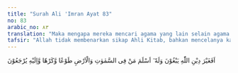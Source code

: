 ```yaml
---
title: "Surah Ali 'Imran Ayat 83"
no: 83
arabic_no: ٨٣
translation: "Maka mengapa mereka mencari agama yang lain selain agama Allah, padahal apa yang di langit dan di bumi berserah diri kepada-Nya, (baik) dengan suka maupun terpaksa, dan hanya kepada-Nya mereka dikembalikan?"
tafsir: "Allah tidak membenarkan sikap Ahli Kitab, bahkan mencelanya karena mereka itu menyeleweng dari kebenaran, setelah kebenaran itu tampak jelas bagi mereka dan mereka tidak mau memeluk agama Islam yang datang dari Allah. Allah swt menegur mereka mengapa mereka berbuat demikian, padahal semua langit dan bumi tunduk kepada Allah secara sukarela dan takluk kepada ketentuan-Nya.\n\nSecara ringkas dapat diterangkan bahwa orang Yahudi itu tidak percaya kepada agama yang dibawa Nabi Muhammad saw, padahal nabi-nabi mereka mempercayai Nabi Muhammad saw, yang akan datang kemudian. Dengan tidak percaya kepada Nabi Muhammad berarti mereka tidak percaya kepada nabi-nabi mereka sendiri; dan berarti mereka mencari agama selain Islam. Sikap mereka itu dicela oleh Allah karena apa saja yang ada di langit dan di bumi ini semuanya tunduk dan patuh kepada Allah mengapa mereka tidak berbuat demikian?\n\nKemudian Allah menjelaskan bahwa kepada Allah kembali semua makhluk, baik orang Yahudi, orang Nasrani, maupun umat-umat selain mereka. Pada saat itulah mereka akan diberi balasan, sesuai dengan perbuatan mereka di dunia.\n\nDi dalam ayat ini terdapat ancaman keras bagi orang-orang Ahli Kitab baik orang Yahudi maupun orang Nasrani, karena mereka telah menyeleweng dari kebenaran, serta tidak mau mengakui kenabian Muhammad saw."
---
```

اَفَغَيْرَ دِيْنِ اللّٰهِ يَبْغُوْنَ وَلَهٗ ٓ اَسْلَمَ مَنْ فِى السَّمٰوٰتِ وَالْاَرْضِ طَوْعًا وَّكَرْهًا وَّاِلَيْهِ يُرْجَعُوْنَ